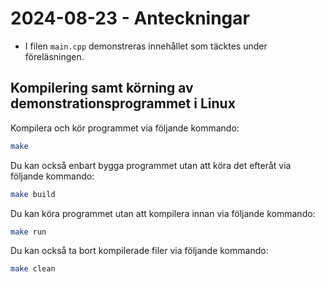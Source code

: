 # 2024-08-23 - Anteckningar

* I filen `main.cpp` demonstreras innehållet som täcktes under föreläsningen.

## Kompilering samt körning av demonstrationsprogrammet i Linux

Kompilera och kör programmet via följande kommando:

```bash
make
```

Du kan också enbart bygga programmet utan att köra det efteråt via följande kommando:

```bash
make build
```

Du kan köra programmet utan att kompilera innan via följande kommando:

```bash
make run
```

Du kan också ta bort kompilerade filer via följande kommando:

```bash
make clean
```